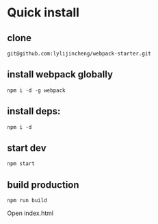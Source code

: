 Quick install
=============

## clone
```
git@github.com:lylijincheng/webpack-starter.git
```

## install webpack globally
```
npm i -d -g webpack
```

## install deps:
```
npm i -d
```

## start dev
```
npm start
```

## build production
```
npm run build
```

Open index.html